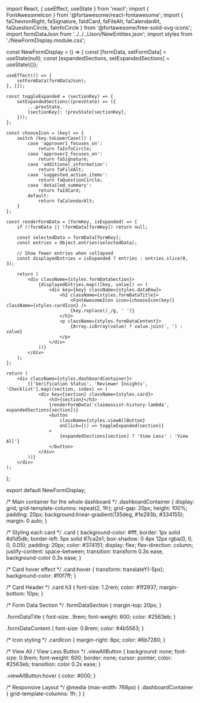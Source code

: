 import React, { useEffect, useState } from 'react';
import { FontAwesomeIcon } from '@fortawesome/react-fontawesome';
import {
    faChevronRight,
    faSignature,
    faIdCard,
    faFileAlt,
    faCalendarAlt,
    faQuestionCircle,
    faInfoCircle
} from '@fortawesome/free-solid-svg-icons';
import formDataJson from '../../../Json/NewEntities.json';
import styles from './NewFormDisplay.module.css';

const NewFormDisplay = () => {
    const [formData, setFormData] = useState(null);
    const [expandedSections, setExpandedSections] = useState({});

    useEffect(() => {
        setFormData(formDataJson);
    }, []);

    const toggleExpanded = (sectionKey) => {
        setExpandedSections((prevState) => ({
            ...prevState,
            [sectionKey]: !prevState[sectionKey],
        }));
    };

    const chooseIcon = (key) => {
        switch (key.toLowerCase()) {
            case 'approver1_focuses_on':
                return faInfoCircle;
            case 'approver2_focuses_on':
                return faSignature;
            case 'additional_information':
                return faFileAlt;
            case 'suggested_action_items':
                return faQuestionCircle;
            case 'detailed_summary':
                return faIdCard;
            default:
                return faCalendarAlt;
        }
    };

    const renderFormData = (formKey, isExpanded) => {
        if (!formData || !formData[formKey]) return null;

        const selectedData = formData[formKey];
        const entries = Object.entries(selectedData);

        // Show fewer entries when collapsed
        const displayedEntries = isExpanded ? entries : entries.slice(0, 3);

        return (
            <div className={styles.formDataSection}>
                {displayedEntries.map(([key, value]) => (
                    <div key={key} className={styles.dataRow}>
                        <h2 className={styles.formDataTitle}>
                            <FontAwesomeIcon icon={chooseIcon(key)} className={styles.cardIcon} />
                            {key.replace(/_/g, ' ')}
                        </h2>
                        <p className={styles.formDataContent}>
                            {Array.isArray(value) ? value.join(', ') : value}
                        </p>
                    </div>
                ))}
            </div>
        );
    };

    return (
        <div className={styles.dashboardContainer}>
            {['Verification Status', 'Reviewer Insights', 'Checklist'].map((section, index) => (
                <div key={section} className={styles.card}>
                    <h3>{section}</h3>
                    {renderFormData('claimassist-history-lambda', expandedSections[section])}
                    <button
                        className={styles.viewAllButton}
                        onClick={() => toggleExpanded(section)}
                    >
                        {expandedSections[section] ? 'View Less' : 'View All'}
                    </button>
                </div>
            ))}
        </div>
    );
};

export default NewFormDisplay;



/* Main container for the whole dashboard */
.dashboardContainer {
    display: grid;
    grid-template-columns: repeat(2, 1fr);
    grid-gap: 20px;
    height: 100%;
    padding: 20px;
    background:linear-gradient(135deg, #1e293b, #334155);
    margin: 0 auto;
}

/* Styling each card */
.card {
    background-color: #fff;
    border: 1px solid #d1d5db;
    border-left: 5px solid #7ca2e1;
    box-shadow: 0 4px 12px rgba(0, 0, 0, 0.05);
    padding: 20px;
    color: #374151;
    display: flex;
    flex-direction: column;
    justify-content: space-between;
    transition: transform 0.3s ease, background-color 0.3s ease;
}

/* Card hover effect */
.card:hover {
    transform: translateY(-5px);
    background-color: #f0f7ff;
}

/* Card Header */
.card h3 {
    font-size: 1.2rem;
    color: #1f2937;
    margin-bottom: 10px;
}

/* Form Data Section */
.formDataSection {
    margin-top: 20px;
}

.formDataTitle {
    font-size: .9rem;
    font-weight: 600;
    color: #2563eb;
}

.formDataContent {
    font-size: 0.8rem;
    color: #4b5563;
}

/* Icon styling */
.cardIcon {
    margin-right: 8px;
    color: #6b7280;
}

/* View All / View Less Button */
.viewAllButton {
    background: none;
    font-size: 0.9rem;
    font-weight: 600;
    border: none;
    cursor: pointer;
    color: #2563eb;
    transition: color 0.2s ease;
}

.viewAllButton:hover {
    color: #000;
}

/* Responsive Layout */
@media (max-width: 768px) {
    .dashboardContainer {
        grid-template-columns: 1fr;
    }
}
